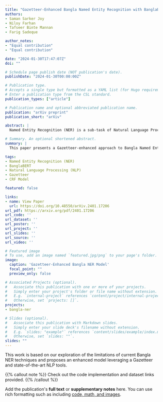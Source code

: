 ```yaml
---
title: "Gazetteer-Enhanced Bangla Named Entity Recognition with BanglaBERT Semantic Embeddings K-Means-Infused CRF Model"
authors:
- Saman Sarker Joy
- Niloy Farhan
- Tafseer Binte Mannan
- Farig Sadeque

author_notes:
- "Equal contribution"
- "Equal contribution"

date: "2024-01-30T17:47:07Z"
doi: ""

# Schedule page publish date (NOT publication's date).
publishDate: "2024-01-30T00:00:00Z"

# Publication type.
# Accepts a single type but formatted as a YAML list (for Hugo requirements).
# Enter a publication type from the CSL standard.
publication_types: ["article"]

# Publication name and optional abbreviated publication name.
publication: "arXiv preprint"
publication_short: "arXiv"

abstract: |
  Named Entity Recognition (NER) is a sub-task of Natural Language Processing (NLP) that distinguishes entities from unorganized text into predefined categorization. In recent years, many Bangla NLP subtasks have received considerable attention; however, Named Entity Recognition in Bangla still lags behind. In this research, we explored the existing state of research in Bangla Named Entity Recognition, identifying the limitations of current techniques and datasets. We propose a novel NER solution that leverages a Gazetteer and state-of-the-art NLP tools to significantly enhance NER performance, surpassing conventional methods.

# Summary. An optional shortened abstract.
summary: |
  This paper presents a Gazetteer-enhanced approach to Bangla Named Entity Recognition (NER) using BanglaBERT semantic embeddings and a K-Means-Infused CRF Model, addressing the limitations of current techniques and datasets.

tags:
- Named Entity Recognition (NER)
- BanglaBERT
- Natural Language Processing (NLP)
- Gazetteer
- CRF Model

featured: false

links:
- name: View Paper
  url: https://doi.org/10.48550/arXiv.2401.17206
url_pdf: https://arxiv.org/pdf/2401.17206
url_code: ''
url_dataset: ''
url_poster: ''
url_project: ''
url_slides: ''
url_source: ''
url_video: ''

# Featured image
# To use, add an image named `featured.jpg/png` to your page's folder. 
image:
  caption: 'Gazetteer-Enhanced Bangla NER Model'
  focal_point: ""
  preview_only: false

# Associated Projects (optional).
#   Associate this publication with one or more of your projects.
#   Simply enter your project's folder or file name without extension.
#   E.g. `internal-project` references `content/project/internal-project/index.md`.
#   Otherwise, set `projects: []`.
projects:
- bangla-ner

# Slides (optional).
#   Associate this publication with Markdown slides.
#   Simply enter your slide deck's filename without extension.
#   E.g. `slides: "example"` references `content/slides/example/index.md`.
#   Otherwise, set `slides: ""`.
slides: ""
---
```


This work is based on our exploration of the limitations of current Bangla NER techniques and proposes an enhanced model leveraging a Gazetteer and state-of-the-art NLP tools.

{{% callout note %}}
Check out the code implementation and dataset links provided.
{{% /callout %}}

Add the publication's **full text** or **supplementary notes** here. You can use rich formatting such as including [code, math, and images](https://docs.hugoblox.com/content/writing-markdown-latex/).
